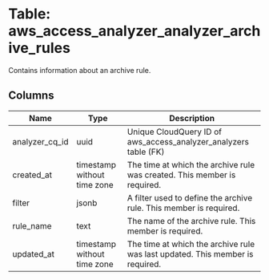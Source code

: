 
# Table: aws_access_analyzer_analyzer_archive_rules
Contains information about an archive rule.
## Columns
| Name        | Type           | Description  |
| ------------- | ------------- | -----  |
|analyzer_cq_id|uuid|Unique CloudQuery ID of aws_access_analyzer_analyzers table (FK)|
|created_at|timestamp without time zone|The time at which the archive rule was created.  This member is required.|
|filter|jsonb|A filter used to define the archive rule.  This member is required.|
|rule_name|text|The name of the archive rule.  This member is required.|
|updated_at|timestamp without time zone|The time at which the archive rule was last updated.  This member is required.|
